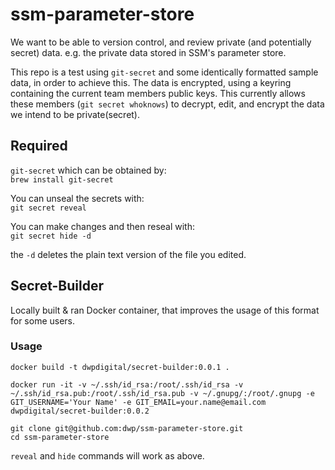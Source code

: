 # ssm-parameter-store
We want to be able to version control, and review private (and potentially secret) data. e.g. the private data stored in SSM's parameter store.  

This repo is a test using `git-secret` and some identically formatted sample data, in order to achieve this.  The data is encrypted, using a keyring containing the current team members public keys.  This currently allows these members (`git secret whoknows`) to decrypt, edit, and encrypt the data we intend to be private(secret).


## Required

`git-secret` which can be obtained by:  
`brew install git-secret`  

You can unseal the secrets with:  
`git secret reveal`  

You can make changes and then reseal with:  
`git secret hide -d`  

the `-d` deletes the plain text version of the file you edited.

## Secret-Builder
Locally built & ran Docker container, that improves the usage of this format for some users.  

### Usage

```
docker build -t dwpdigital/secret-builder:0.0.1 .
```  

```
docker run -it -v ~/.ssh/id_rsa:/root/.ssh/id_rsa -v ~/.ssh/id_rsa.pub:/root/.ssh/id_rsa.pub -v ~/.gnupg/:/root/.gnupg -e GIT_USERNAME='Your Name' -e GIT_EMAIL=your.name@email.com dwpdigital/secret-builder:0.0.2
```  

```
git clone git@github.com:dwp/ssm-parameter-store.git
cd ssm-parameter-store
```  

`reveal` and `hide` commands will work as above.